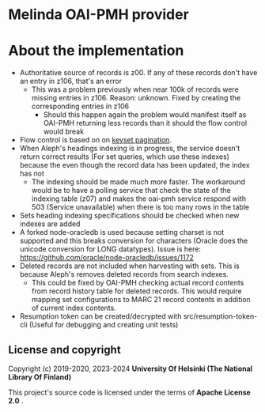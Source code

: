# Melinda OAI-PMH provider

# About the implementation
- Authoritative source of records is z00. If any of these records don't have an entry in z106, that's an error
  - This was a problem previously when near 100k of records were missing entries in z106. Reason: unknown. Fixed by creating the corresponding entries in z106
      - Should this happen again the problem would manifest itself as OAI-PMH returning less records than it should the flow control would break
- Flow control is based on on [keyset pagination](https://taylorbrazelton.com/posts/2019/03/offset-vs-seek-pagination/).
- When Aleph's headings indexing is in progress, the service doesn't return correct results (For set queries, which use these indexes) because the even though the record data has been updated, the index has not
    - The indexing should be made much more faster. The workaround would be to have a polling service that check the state of the indexing table (z07) and makes the oai-pmh service respond with 503 (Service unavailable) when there is too many rows in the table
- Sets heading indexing specifications should be checked when new indexes are added
- A forked node-oracledb is used because setting charset is not supported and this breaks conversion for characters (Oracle does the unicode conversion for LONG datatypes). Issue is here: https://github.com/oracle/node-oracledb/issues/1172
- Deleted records are not included when harvesting with sets. This is because Aleph's removes deleted records from search indexes.
    - This could be fixed by OAI-PMH checking actual record contents from record history table for deleted records. This would require mapping set configurations to MARC 21 record contents in addition of current index contents.
- Resumption token can be created/decrypted with src/resumption-token-cli (Useful for debugging and creating unit tests)

## License and copyright

Copyright (c) 2019-2020, 2023-2024 **University Of Helsinki (The National Library Of Finland)**

This project's source code is licensed under the terms of **Apache License 2.0** .
